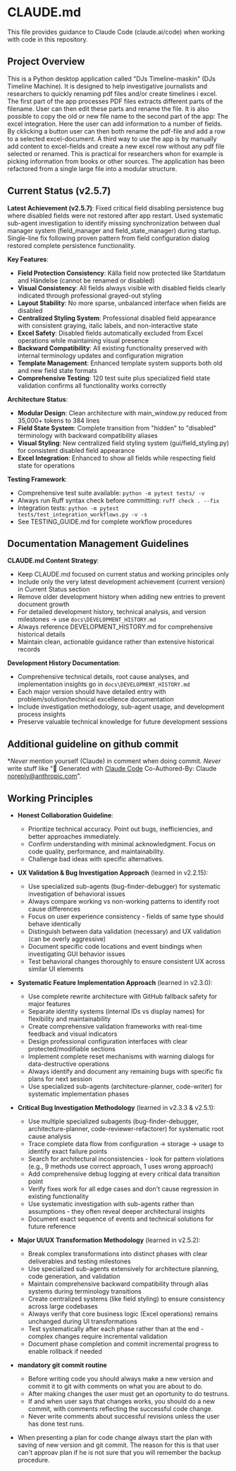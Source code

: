 # CLAUDE.md

This file provides guidance to Claude Code (claude.ai/code) when working with code in this repository.

## Project Overview

This is a Python desktop application called "DJs Timeline-maskin" (DJs Timeline Machine). It is designed to help investigative journalists and researchers to quickly renaming pdf files and/or create timelines i excel. The first part of the app processes PDF files extracts different parts of the filename. User can then edit these parts and rename the file. It is also possible to copy the old or new file name to the second part of the app: The excel integration. Here the user can add information to a number of fields. By cklicking a button user can then both rename the pdf-file and add a row to a selected excel-document. 
A third way to use the app is by manually add content to excel-fields and create a new excel row without any pdf file selected or renamed. This is practical for researchers whon for example is picking information from books or other sources. 
The application has been refactored from a single large file into a modular structure.

## Current Status (v2.5.7)

**Latest Achievement (v2.5.7)**: Fixed critical field disabling persistence bug where disabled fields were not restored after app restart. Used systematic sub-agent investigation to identify missing synchronization between dual manager system (field_manager and field_state_manager) during startup. Single-line fix following proven pattern from field configuration dialog restored complete persistence functionality.

**Key Features**:
- **Field Protection Consistency**: Källa field now protected like Startdatum and Händelse (cannot be renamed or disabled)
- **Visual Consistency**: All fields always visible with disabled fields clearly indicated through professional grayed-out styling
- **Layout Stability**: No more sparse, unbalanced interface when fields are disabled
- **Centralized Styling System**: Professional disabled field appearance with consistent graying, italic labels, and non-interactive state
- **Excel Safety**: Disabled fields automatically excluded from Excel operations while maintaining visual presence
- **Backward Compatibility**: All existing functionality preserved with internal terminology updates and configuration migration
- **Template Management**: Enhanced template system supports both old and new field state formats
- **Comprehensive Testing**: 120 test suite plus specialized field state validation confirms all functionality works correctly

**Architecture Status**:
- **Modular Design**: Clean architecture with main_window.py reduced from 35,000+ tokens to 384 lines
- **Field State System**: Complete transition from "hidden" to "disabled" terminology with backward compatibility aliases
- **Visual Styling**: New centralized field styling system (gui/field_styling.py) for consistent disabled field appearance
- **Excel Integration**: Enhanced to show all fields while respecting field state for operations

**Testing Framework**:
- Comprehensive test suite available: `python -m pytest tests/ -v`
- Always run Ruff syntax check before committing: `ruff check . --fix`
- Integration tests: `python -m pytest tests/test_integration_workflows.py -v -s`
- See TESTING_GUIDE.md for complete workflow procedures

## Documentation Management Guidelines

**CLAUDE.md Content Strategy**:
- Keep CLAUDE.md focused on current status and working principles only
- Include only the very latest development achievement (current version) in Current Status section
- Remove older development history when adding new entries to prevent document growth
- For detailed development history, technical analysis, and version milestones → use `docs\DEVELOPMENT_HISTORY.md`
- Always reference DEVELOPMENT_HISTORY.md for comprehensive historical details
- Maintain clean, actionable guidance rather than extensive historical records

**Development History Documentation**:
- Comprehensive technical details, root cause analyses, and implementation insights go in `docs\DEVELOPMENT_HISTORY.md`
- Each major version should have detailed entry with problem/solution/technical excellence documentation
- Include investigation methodology, sub-agent usage, and development process insights
- Preserve valuable technical knowledge for future development sessions

## Additional guideline on github commit
**Never* mention yourself (Claude) in comment when doing commit. *Never* write stuff like "🤖 Generated with [Claude Code](https://claude.ai/code) Co-Authored-By: Claude <noreply@anthropic.com>". 

## Working Principles

- **Honest Collaboration Guideline**: 
  * Prioritize technical accuracy. Point out bugs, inefficiencies, and better approaches immediately. 
  * Confirm understanding with minimal acknowledgment. Focus on code quality, performance, and maintainability. 
  * Challenge bad ideas with specific alternatives.

- **UX Validation & Bug Investigation Approach** (learned in v2.2.15):
  * Use specialized sub-agents (bug-finder-debugger) for systematic investigation of behavioral issues
  * Always compare working vs non-working patterns to identify root cause differences
  * Focus on user experience consistency - fields of same type should behave identically
  * Distinguish between data validation (necessary) and UX validation (can be overly aggressive)
  * Document specific code locations and event bindings when investigating GUI behavior issues
  * Test behavioral changes thoroughly to ensure consistent UX across similar UI elements

- **Systematic Feature Implementation Approach** (learned in v2.3.0):
  * Use complete rewrite architecture with GitHub fallback safety for major features
  * Separate identity systems (internal IDs vs display names) for flexibility and maintainability  
  * Create comprehensive validation frameworks with real-time feedback and visual indicators
  * Design professional configuration interfaces with clear protected/modifiable sections
  * Implement complete reset mechanisms with warning dialogs for data-destructive operations
  * Always identify and document any remaining bugs with specific fix plans for next session
  * Use specialized sub-agents (architecture-planner, code-writer) for systematic implementation phases

- **Critical Bug Investigation Methodology** (learned in v2.3.3 & v2.5.1):
  * Use multiple specialized subagents (bug-finder-debugger, architecture-planner, code-reviewer-refactorer) for systematic root cause analysis
  * Trace complete data flow from configuration → storage → usage to identify exact failure points
  * Search for architectural inconsistencies - look for pattern violations (e.g., 9 methods use correct approach, 1 uses wrong approach)
  * Add comprehensive debug logging at every critical data transition point
  * Verify fixes work for all edge cases and don't cause regression in existing functionality
  * Use systematic investigation with sub-agents rather than assumptions - they often reveal deeper architectural insights
  * Document exact sequence of events and technical solutions for future reference

- **Major UI/UX Transformation Methodology** (learned in v2.5.2):
  * Break complex transformations into distinct phases with clear deliverables and testing milestones
  * Use specialized sub-agents extensively for architecture planning, code generation, and validation
  * Maintain comprehensive backward compatibility through alias systems during terminology transitions
  * Create centralized systems (like field styling) to ensure consistency across large codebases
  * Always verify that core business logic (Excel operations) remains unchanged during UI transformations
  * Test systematically after each phase rather than at the end - complex changes require incremental validation
  * Document phase completion and commit incremental progress to enable rollback if needed

- **mandatory git commit routine**
  * Before writing code you should always make a new version and commit it to git with comments on what you are about to do. 
  * After making changes the user must get an oportunity to do testruns. 
  * If and when user says that changes works, you should do a new commit, with comments reflecting the successful code change. 
  * Never write comments about successful revisions unless the user has done test runs. 
- When presenting a plan for code change always start the plan with saving of new version and git commit. The reason for this is that user can't approav plan if he is not sure that you will remember the backup procedure.